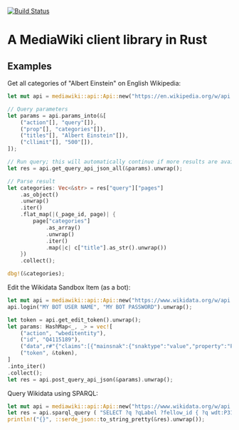 [![Build Status](https://travis-ci.org/magnusmanske/mediawiki_rust.svg?branch=master)](https://travis-ci.org/magnusmanske/mediawiki_rust)

# A MediaWiki client library in Rust

## Examples
Get all categories of "Albert Einstein" on English Wikipedia:
```rust
let mut api = mediawiki::api::Api::new("https://en.wikipedia.org/w/api.php").unwrap();

// Query parameters
let params = api.params_into(&[
    ("action"[], "query"[]),
    ("prop"[], "categories"[]),
    ("titles"[], "Albert Einstein"[]),
    ("cllimit"[], "500"[]),
]);

// Run query; this will automatically continue if more results are available, and merge all results into one
let res = api.get_query_api_json_all(&params).unwrap();

// Parse result
let categories: Vec<&str> = res["query"]["pages"]
    .as_object()
    .unwrap()
    .iter()
    .flat_map(|(_page_id, page)| {
        page["categories"]
            .as_array()
            .unwrap()
            .iter()
            .map(|c| c["title"].as_str().unwrap())
    })
    .collect();

dbg!(&categories);
```

Edit the Wikidata Sandbox Item (as a bot):
```rust
let mut api = mediawiki::api::Api::new("https://www.wikidata.org/w/api.php");
api.login("MY BOT USER NAME", "MY BOT PASSWORD").unwrap();

let token = api.get_edit_token().unwrap();
let params: HashMap<_, _> = vec![
    ("action", "wbeditentity"),
    ("id", "Q4115189"),
    ("data",r#"{"claims":[{"mainsnak":{"snaktype":"value","property":"P1810","datavalue":{"value":"ExampleString","type":"string"}},"type":"statement","rank":"normal"}]}"#),
    ("token", &token),
]
.into_iter()
.collect();
let res = api.post_query_api_json(&params).unwrap();
```
Query Wikidata using SPARQL:
```rust
let mut api = mediawiki::api::Api::new("https://www.wikidata.org/w/api.php"); // Will determine the SPARQL API URL via site info data
let res = api.sparql_query ( "SELECT ?q ?qLabel ?fellow_id { ?q wdt:P31 wd:Q5 ; wdt:P6594 ?fellow_id . SERVICE wikibase:label { bd:serviceParam wikibase:language '[AUTO_LANGUAGE],en'. } }" ).unwrap() ;
println!("{}", ::serde_json::to_string_pretty(&res).unwrap());
```
